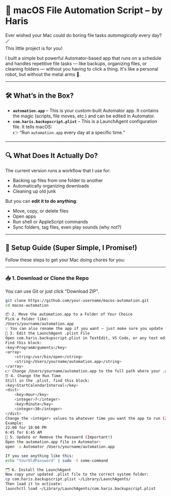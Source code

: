 # 🍎 macOS File Automation Script – by Haris

Ever wished your Mac could do boring file tasks *automagically* every day? 🪄  
This little project is for you!

I built a simple but powerful Automator-based app that runs on a schedule and handles repetitive file tasks — like backups, organizing files, or cleaning folders — without you having to click a thing. It's like a personal robot, but without the metal arms 🤖.

---

## 🛠️ What’s in the Box?

- **`automation.app`** – This is your custom-built Automator app. It contains the magic (scripts, file moves, etc.) and can be edited in Automator.
- **`com.haris.backupscript.plist`** – This is a LaunchAgent configuration file. It tells macOS:  
  👉 “Run `automation.app` every day at a specific time.”

---

## 🔍 What Does It Actually Do?

The current version runs a workflow that I use for:
- Backing up files from one folder to another
- Automatically organizing downloads
- Cleaning up old junk

But you can **edit it to do anything**:
- Move, copy, or delete files
- Open apps
- Run shell or AppleScript commands
- Sync folders, tag files, even play sounds (why not?)

---

## 🚀 Setup Guide (Super Simple, I Promise!)

Follow these steps to get your Mac doing chores for you:

---

### 📥 1. Download or Clone the Repo
You can use Git or just click "Download ZIP".

```bash
git clone https://github.com/your-username/macos-automation.git
cd macos-automation

📦 2. Move the automation.app to a Folder of Your Choice
Pick a folder like:
/Users/yourname/automation.app
💡 You can also rename the app if you want — just make sure you update the path in the next step.
📝 3. Edit the LaunchAgent .plist File
Open com.haris.backupscript.plist in TextEdit, VS Code, or any text editor.
Find this block:
<key>ProgramArguments</key>
<array>
    <string>/usr/bin/open</string>
    <string>/Users/yourname/automation.app</string>
</array>
👉 Change /Users/yourname/automation.app to the full path where your .app is located.
⏰ 4. Change the Run Time
Still in the .plist, find this block:
<key>StartCalendarInterval</key>
<dict>
    <key>Hour</key>
    <integer>7</integer>
    <key>Minute</key>
    <integer>30</integer>
</dict>
Change the <integer> values to whatever time you want the app to run (24-hour format).
Example:
22:00 for 10:00 PM
6:45 for 6:45 AM
🔐 5. Update or Remove the Password (Important!)
Open the automation.app file in Automator:
open -a Automator /Users/yourname/automation.app

If you see anything like this:
echo "YourOldPassword" | sudo -S some-command

🗂 6. Install the LaunchAgent
Now copy your updated .plist file to the correct system folder:
cp com.haris.backupscript.plist ~/Library/LaunchAgents/
Then load it to activate:
launchctl load ~/Library/LaunchAgents/com.haris.backupscript.plist
